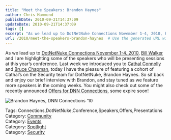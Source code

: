```yaml
---
title: "Meet the Speakers: Brandon Haynes"
author: Chris Hammond
publishDate: 2010-09-21T14:37:09
updateDate: 2010-09-21T14:37:09
tags: []
excerpt: "As we lead up to DotNetNuke Connections November 1-4, 2010, Bill Walker and I are highlighting some of the speakers who will be presenting sessions at this year’s conference. Last week we introduced you to Cathal Connolly and Bruce Chapman, today I have the pleasure of featuring a cohort of Cathal’s on the Security team for DotNetNuke, Brandon Haynes. So sit back and enjoy our brief interview with Brandon, and stay tuned as we feature more speakers in the coming weeks. You might also check out some of the recently announced Offers for DNN Connections, some expire soon!   Tags: Connections,DotNetNuke,Conference,Speakers,Offers,Presentations Category: Community Category: Events Category: Spotlight Category: Security"
url: /2010/meet-the-speakers-brandon-haynes  # Use the generated URL with year
---
```

<p>As we lead up to <a target="_blank" href="https://www.dotnetnuke.com/News/Events/DotNetNukeConnections10/tabid/1512/Default.aspx">DotNetNuke Connections November 1-4, 2010</a>, <a target="_blank" href="https://www.dotnetnuke.com/Community/Blogs/tabid/825/BlogID/225/Default.aspx">Bill Walker</a> and I are highlighting some of the speakers who will be presenting sessions at this year’s conference. Last week we introduced you to <a target="_blank" href="https://www.dotnetnuke.com/Community/Blogs/tabid/825/EntryId/2789/Meet-the-Speakers-Cathal-Connolly.aspx">Cathal Connolly</a> and <a target="_blank" href="https://www.dotnetnuke.com/Community/Blogs/tabid/825/EntryId/2792/Meet-the-Speakers-Bruce-Chapman.aspx">Bruce Chapman</a>, today I have the pleasure of featuring a cohort of Cathal’s on the Security team for DotNetNuke, Brandon Haynes. So sit back and enjoy our brief interview with Brandon, and stay tuned as we feature more speakers in the coming weeks. You might also check out some of the recently announced <a target="_blank" href="https://www.dotnetnuke.com/News/Events/DotNetNukeConnections10/offers.aspx">Offers for DNN Connections</a>, some expire soon!</p> <p><img border="0" alt="Brandon Haynes, DNN Connections '10" src="https://www.dotnetnuke.com/Portals/25/Conferences/Connections10/ConnectionsSpeaker_Haynes.jpg" /> </p> <div class="tags">Tags: Connections,DotNetNuke,Conference,Speakers,Offers,Presentations</div> <div class="category">Category: <a href="https://www.dotnetnuke.com/Community/Blogs/tabid/825/CatID/16/Default.aspx">Community</a></div> <div class="category">Category: <a href="https://www.dotnetnuke.com/Community/Blogs/tabid/825/CatID/14/Default.aspx">Events</a></div> <div class="category">Category: <a href="https://www.dotnetnuke.com/Community/Blogs/tabid/825/CatID/17/Default.aspx">Spotlight</a></div> <div class="category">Category: <a href="https://www.dotnetnuke.com/Community/Blogs/tabid/825/CatID/10/Default.aspx">Security</a></div><img src="https://feeds.feedburner.com/~r/dnndaily/~4/S-oeotWXtMY" height="1" width="1"/>
